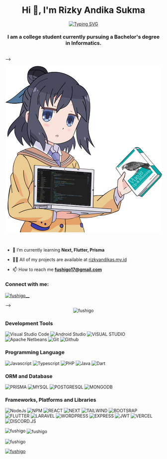 <!--
**Fushigo/Fushigo** is a ✨ _special_ ✨ repository because its `README.md` (this file) appears on your GitHub profile.

Here are some ideas to get you started:

- 🔭 I’m currently working on ...
- 🌱 I’m currently learning ...
- 👯 I’m looking to collaborate on ...
- 🤔 I’m looking for help with ...
- 💬 Ask me about ...
- 📫 How to reach me: ...
- 😄 Pronouns: ...
- ⚡ Fun fact: ...
-->
<h1 align="center">Hi 👋, I'm Rizky Andika Sukma</h1>
<p align="center">
  <a href="https://git.io/typing-svg"><img src="https://readme-typing-svg.demolab.com?font=signika&weight=600&pause=1000&random=false&width=435&lines=Software+Engineer+from+Indonesia" alt="Typing SVG" /></a>
</p>
<h3 align="center">I am a college student currently pursuing a Bachelor's degree in Informatics.</h3>
<!-- <br>
<!-- <p align="left"> <img src="https://komarev.com/ghpvc/?username=fushigo&label=Profile%20views&color=0e75b6&style=flat" alt="fushigo" /> </p> -->
<br> -->
<p align="center">
  <img src="https://github.com/cat-milk/Anime-Girls-Holding-Programming-Books/blob/master/Javascript/Shiina_Murakami_Vuejs_Up_And_Running.png?raw=true">
</p>
<br>
<!-- <img src="https://count.getloli.com/get/@fushigo?theme=rule34" alt="fushigo" /> -->

- 🌱 I’m currently learning **Next, Flutter, Prisma**

- 👨‍💻 All of my projects are available at [rizkyandikas.my.id](https://www.rizkyandikas.my.id)

- 📫 How to reach me **fushigo17@gmail.com**

<h3 align="left">Connect with me:</h3>
<p align="left">
<a href="https://instagram.com/fushigo__" target="blank"><img align="center" src="https://raw.githubusercontent.com/rahuldkjain/github-profile-readme-generator/master/src/images/icons/Social/instagram.svg" alt="fushigo__" height="30" width="40" /></a>
</p> -->

<div align="center">
  <img src="https://count.getloli.com/get/@fushigo?theme=rule34" alt="fushigo" />
</div>

### Development Tools
![Visual Studio Code](https://img.shields.io/badge/Visual_Studio_Code-0078D4?style=for-the-badge&logo=visual%20studio%20code&logoColor=white)
![Android Studio](https://img.shields.io/badge/Android_Studio-3DDC84?style=for-the-badge&logo=android-studio&logoColor=white)
![VISUAL STUDIO](https://img.shields.io/badge/Visual_Studio-5C2D91?style=for-the-badge&logo=visual%20studio&logoColor=white)
![Apache Netbeans](https://img.shields.io/badge/apache%20netbeans-1B6AC6?style=for-the-badge&logo=apache%20netbeans%20IDE&logoColor=white)
![Git](https://img.shields.io/badge/GIT-E44C30?style=for-the-badge&logo=git&logoColor=white)
![Github](https://img.shields.io/badge/GitHub-100000?style=for-the-badge&logo=github&logoColor=white)

### Programming Language
![Javascript](https://img.shields.io/badge/JavaScript-F7DF1E?style=for-the-badge&logo=javascript&logoColor=black)
![Typescript](https://img.shields.io/badge/TypeScript-007ACC?style=for-the-badge&logo=typescript&logoColor=white)
![PHP](https://img.shields.io/badge/PHP-777BB4?style=for-the-badge&logo=php&logoColor=white)
![Java](https://img.shields.io/badge/Java-ED8B00?style=for-the-badge&logo=openjdk&logoColor=white)
![Dart](https://img.shields.io/badge/Dart-0175C2?style=for-the-badge&logo=dart&logoColor=white)

### ORM and Database
![PRISMA](https://img.shields.io/badge/Prisma-3982CE?style=for-the-badge&logo=Prisma&logoColor=white)
![MYSQL](https://img.shields.io/badge/MySQL-00000F?style=for-the-badge&logo=mysql&logoColor=white)
![POSTGRESQL](https://img.shields.io/badge/PostgreSQL-316192?style=for-the-badge&logo=postgresql&logoColor=white)
![MONGODB](https://img.shields.io/badge/MongoDB-4EA94B?style=for-the-badge&logo=mongodb&logoColor=white)

### Frameworks, Platforms and Libraries
![NodeJs](https://img.shields.io/badge/Node.js-43853D?style=for-the-badge&logo=node.js&logoColor=white)
![NPM](https://img.shields.io/badge/npm-CB3837?style=for-the-badge&logo=npm&logoColor=white)
![REACT](https://img.shields.io/badge/React-20232A?style=for-the-badge&logo=react&logoColor=61DAFB)
![NEXT](https://img.shields.io/badge/Next.js-000?logo=nextdotjs&logoColor=fff&style=for-the-badge)
![TAILWIND](https://img.shields.io/badge/Tailwind_CSS-38B2AC?style=for-the-badge&logo=tailwind-css&logoColor=white)
![BOOTSRAP](https://img.shields.io/badge/Bootstrap-563D7C?style=for-the-badge&logo=bootstrap&logoColor=white)
![FLUTTER](https://img.shields.io/badge/Flutter-02569B?style=for-the-badge&logo=flutter&logoColor=white)
![LARAVEL](https://img.shields.io/badge/Laravel-FF2D20?style=for-the-badge&logo=laravel&logoColor=white)
![WORDPRESS](https://img.shields.io/badge/Wordpress-21759B?style=for-the-badge&logo=wordpress&logoColor=white)
![EXPRESS](https://img.shields.io/badge/Express.js-404D59?style=for-the-badge)
![JWT](https://img.shields.io/badge/json%20web%20tokens-323330?style=for-the-badge&logo=json-web-tokens&logoColor=pink)
![VERCEL](https://img.shields.io/badge/Vercel-000000?style=for-the-badge&logo=vercel&logoColor=white)
![DISCORD.JS](https://img.shields.io/badge/Discord.JS-7289DA?style=for-the-badge&logo=discord&logoColor=white)

<p><img align="left" src="https://github-readme-stats.vercel.app/api/top-langs?username=fushigo&show_icons=true&locale=en&layout=compact" alt="fushigo" /></p>

<p>&nbsp;<img align="center" src="https://github-readme-stats.vercel.app/api?username=fushigo&show_icons=true&locale=en" alt="fushigo" /></p>

<p><img align="center" src="https://github-readme-streak-stats.herokuapp.com/?user=fushigo&theme=default" alt="fushigo" /></p>

<p align="left"> <a href="https://github.com/ryo-ma/github-profile-trophy"><img src="https://github-profile-trophy.vercel.app/?username=fushigo&margin-w=15&margin-h=15" alt="fushigo" /></a> </p>


